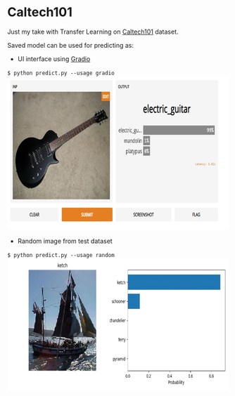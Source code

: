 # Caltech101
Just my take with Transfer Learning on [Caltech101](https://en.wikipedia.org/wiki/Caltech_101) dataset.

Saved model can be used for predicting as:  
- UI interface using [Gradio](https://www.gradio.app/)  
  
`$ python predict.py --usage gradio`  
  <img src="https://github.com/TomislavZupanovic/Caltech101/blob/master/notebooks/Gradio.jpg" width="700" height="350">  
- Random image from test dataset  
  
`$ python predict.py --usage random`  
<img src="https://github.com/TomislavZupanovic/Caltech101/blob/master/notebooks/Random_image.jpeg" width="700" height="300">  
